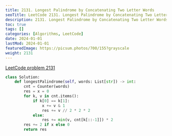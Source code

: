 ```yaml
---
title: 2131. Longest Palindrome by Concatenating Two Letter Words
seoTitle: LeetCode 2131. Longest Palindrome by Concatenating Two Letter Words | Python solution and explanation
description: 2131. Longest Palindrome by Concatenating Two Letter Words
toc: true
tags: []
categories: [Algorithms, LeetCode]
date: 2024-01-01
lastMod: 2024-01-01
featuredImage: https://picsum.photos/700/155?grayscale
weight: 2131
---
```


[LeetCode problem 2131](https://leetcode.com/problems/longest-palindrome-by-concatenating-two-letter-words/)

```python
class Solution:
    def longestPalindrome(self, words: List[str]) -> int:
        cnt = Counter(words)
        res = x = 0
        for k, v in cnt.items():
            if k[0] == k[1]:
                x += v & 1
                res += v // 2 * 2 * 2
            else:
                res += min(v, cnt[k[::-1]]) * 2
        res += 2 if x else 0
        return res

```

